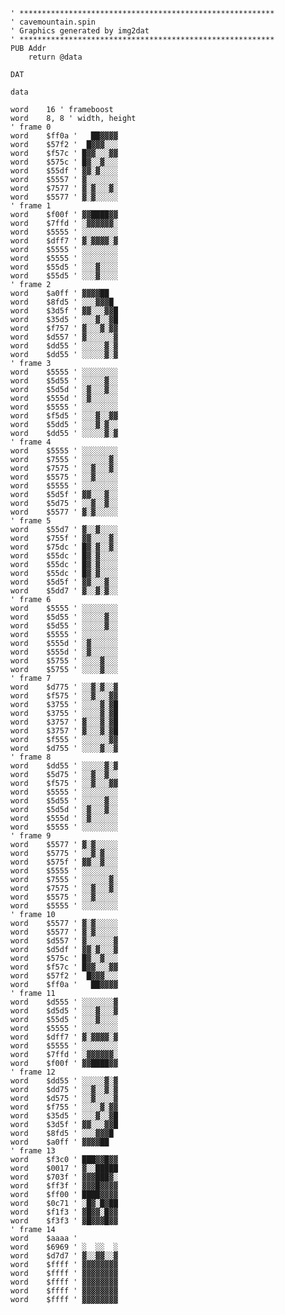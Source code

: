 
    ' *********************************************************
    ' cavemountain.spin
    ' Graphics generated by img2dat
    ' *********************************************************
    PUB Addr
        return @data

    DAT

    data

    word    16 ' frameboost
    word    8, 8 ' width, height
    ' frame 0
    word    $ff0a '   ██▓▓▓▓
    word    $57f2 '  █▓▓▓░░░
    word    $f57c ' █▓▓░░░▓▓
    word    $575c ' █▓░░▓░░░
    word    $55df ' ▓▓░▓░░░░
    word    $5557 ' ▓░░░░░░░
    word    $7577 ' ▓░▓░░░▓░
    word    $5577 ' ▓░▓░░░░░
    ' frame 1
    word    $f00f ' ▓▓████▓▓
    word    $7ffd ' ░▓▓▓▓▓▓░
    word    $5555 ' ░░░░░░░░
    word    $dff7 ' ▓░▓▓▓▓░▓
    word    $5555 ' ░░░░░░░░
    word    $5555 ' ░░░░░░░░
    word    $55d5 ' ░░░▓░░░░
    word    $55d5 ' ░░░▓░░░░
    ' frame 2
    word    $a0ff ' ▓▓▓▓██
    word    $8fd5 ' ░░░▓▓▓█
    word    $3d5f ' ▓▓░░░▓▓█
    word    $35d5 ' ░░░▓░░▓█
    word    $f757 ' ▓░░░▓░▓▓
    word    $d557 ' ▓░░░░░░▓
    word    $dd55 ' ░░░░░▓░▓
    word    $dd55 ' ░░░░░▓░▓
    ' frame 3
    word    $5555 ' ░░░░░░░░
    word    $5d55 ' ░░░░░▓░░
    word    $5d5d ' ░▓░░░▓░░
    word    $555d ' ░▓░░░░░░
    word    $5555 ' ░░░░░░░░
    word    $f5d5 ' ░░░▓░░▓▓
    word    $5dd5 ' ░░░▓░▓░░
    word    $dd55 ' ░░░░░▓░▓
    ' frame 4
    word    $5555 ' ░░░░░░░░
    word    $7555 ' ░░░░░░▓░
    word    $7575 ' ░░▓░░░▓░
    word    $5575 ' ░░▓░░░░░
    word    $5555 ' ░░░░░░░░
    word    $5d5f ' ▓▓░░░▓░░
    word    $5d75 ' ░░▓░░▓░░
    word    $5577 ' ▓░▓░░░░░
    ' frame 5
    word    $55d7 ' ▓░░▓░░░░
    word    $755f ' ▓▓░░░░▓░
    word    $75dc ' █▓░▓░░▓░
    word    $55dc ' █▓░▓░░░░
    word    $55dc ' █▓░▓░░░░
    word    $55dc ' █▓░▓░░░░
    word    $5d5f ' ▓▓░░░▓░░
    word    $5dd7 ' ▓░░▓░▓░░
    ' frame 6
    word    $5555 ' ░░░░░░░░
    word    $5d55 ' ░░░░░▓░░
    word    $5d55 ' ░░░░░▓░░
    word    $5555 ' ░░░░░░░░
    word    $555d ' ░▓░░░░░░
    word    $555d ' ░▓░░░░░░
    word    $5755 ' ░░░░▓░░░
    word    $5755 ' ░░░░▓░░░
    ' frame 7
    word    $d775 ' ░░▓░▓░░▓
    word    $f575 ' ░░▓░░░▓▓
    word    $3755 ' ░░░░▓░▓█
    word    $3755 ' ░░░░▓░▓█
    word    $3757 ' ▓░░░▓░▓█
    word    $3757 ' ▓░░░▓░▓█
    word    $f555 ' ░░░░░░▓▓
    word    $d755 ' ░░░░▓░░▓
    ' frame 8
    word    $dd55 ' ░░░░░▓░▓
    word    $5d75 ' ░░▓░░▓░░
    word    $f575 ' ░░▓░░░▓▓
    word    $5555 ' ░░░░░░░░
    word    $5d55 ' ░░░░░▓░░
    word    $5d5d ' ░▓░░░▓░░
    word    $555d ' ░▓░░░░░░
    word    $5555 ' ░░░░░░░░
    ' frame 9
    word    $5577 ' ▓░▓░░░░░
    word    $5775 ' ░░▓░▓░░░
    word    $575f ' ▓▓░░▓░░░
    word    $5555 ' ░░░░░░░░
    word    $7555 ' ░░░░░░▓░
    word    $7575 ' ░░▓░░░▓░
    word    $5575 ' ░░▓░░░░░
    word    $5555 ' ░░░░░░░░
    ' frame 10
    word    $5577 ' ▓░▓░░░░░
    word    $5577 ' ▓░▓░░░░░
    word    $d557 ' ▓░░░░░░▓
    word    $d5df ' ▓▓░▓░░░▓
    word    $575c ' █▓░░▓░░░
    word    $f57c ' █▓▓░░░▓▓
    word    $57f2 '  █▓▓▓░░░
    word    $ff0a '   ██▓▓▓▓
    ' frame 11
    word    $d555 ' ░░░░░░░▓
    word    $d5d5 ' ░░░▓░░░▓
    word    $55d5 ' ░░░▓░░░░
    word    $5555 ' ░░░░░░░░
    word    $dff7 ' ▓░▓▓▓▓░▓
    word    $5555 ' ░░░░░░░░
    word    $7ffd ' ░▓▓▓▓▓▓░
    word    $f00f ' ▓▓████▓▓
    ' frame 12
    word    $dd55 ' ░░░░░▓░▓
    word    $dd75 ' ░░▓░░▓░▓
    word    $d575 ' ░░▓░░░░▓
    word    $f755 ' ░░░░▓░▓▓
    word    $35d5 ' ░░░▓░░▓█
    word    $3d5f ' ▓▓░░░▓▓█
    word    $8fd5 ' ░░░▓▓▓█
    word    $a0ff ' ▓▓▓▓██
    ' frame 13
    word    $f3c0 ' ███▓▓█▓▓
    word    $0017 ' ▓░░█████
    word    $703f ' ▓▓▓███▓░
    word    $ff3f ' ▓▓▓█▓▓▓▓
    word    $ff00 ' ████▓▓▓▓
    word    $0c71 ' ░█▓░█▓██
    word    $f1f3 ' ▓█▓▓░█▓▓
    word    $f3f3 ' ▓█▓▓▓█▓▓
    ' frame 14
    word    $aaaa '
    word    $6969 ' ░  ░░  ░
    word    $d7d7 ' ▓░░▓▓░░▓
    word    $ffff ' ▓▓▓▓▓▓▓▓
    word    $ffff ' ▓▓▓▓▓▓▓▓
    word    $ffff ' ▓▓▓▓▓▓▓▓
    word    $ffff ' ▓▓▓▓▓▓▓▓
    word    $ffff ' ▓▓▓▓▓▓▓▓

